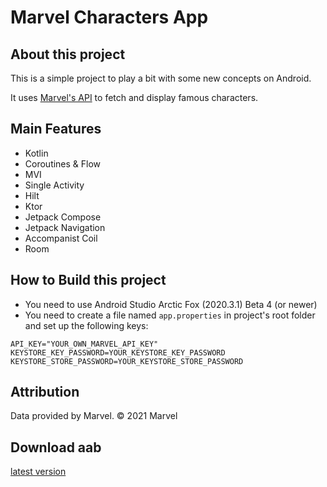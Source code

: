 # Marvel Characters App

## About this project

This is a simple project to play a bit with some new concepts on Android.

It uses [Marvel's API](https://developer.marvel.com/docs) to fetch and display famous characters.

## Main Features

+ Kotlin
+ Coroutines & Flow
+ MVI
+ Single Activity
+ Hilt
+ Ktor
+ Jetpack Compose 
+ Jetpack Navigation
+ Accompanist Coil
+ Room

## How to Build this project

+ You need to use Android Studio Arctic Fox (2020.3.1) Beta 4 (or newer)
+ You need to create a file named `app.properties` in project's root folder and set up the following keys:

```
API_KEY="YOUR_OWN_MARVEL_API_KEY"
KEYSTORE_KEY_PASSWORD=YOUR_KEYSTORE_KEY_PASSWORD
KEYSTORE_STORE_PASSWORD=YOUR_KEYSTORE_STORE_PASSWORD
```

## Attribution

Data provided by Marvel. © 2021 Marvel


## Download aab

[latest version](https://github.com/alvaromr/marvel_android/blob/master/app/release/app-release.aab)


